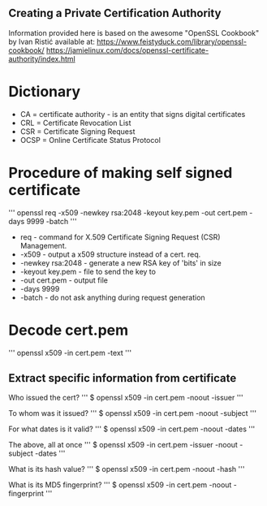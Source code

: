 ## Creating a Private Certification Authority
Information provided here is based on the awesome "OpenSSL Cookbook" by Ivan Ristić available at: https://www.feistyduck.com/library/openssl-cookbook/
https://jamielinux.com/docs/openssl-certificate-authority/index.html


# Dictionary
- CA   = certificate authority - is an entity that signs digital certificates
- CRL  = Certificate Revocation List
- CSR  = Certificate Signing Request
- OCSP = Online Certificate Status Protocol 

# Procedure of making self signed certificate
'''
openssl req -x509 -newkey rsa:2048 -keyout key.pem -out cert.pem -days 9999 -batch
'''
- req               - command for X.509 Certificate Signing Request (CSR) Management.
- -x509             - output a x509 structure instead of a cert. req.
- -newkey rsa:2048  - generate a new RSA key of 'bits' in size
- -keyout key.pem   - file to send the key to
- -out cert.pem     - output file
- -days 9999
- -batch            - do not ask anything during request generation

# Decode cert.pem
'''
openssl x509 -in cert.pem -text
'''

## Extract specific information from certificate

Who issued the cert?
'''
$ openssl x509 -in cert.pem -noout -issuer
'''

To whom was it issued?
'''
$ openssl x509 -in cert.pem -noout -subject
'''

For what dates is it valid?
'''
$ openssl x509 -in cert.pem -noout -dates
'''

The above, all at once
'''
$ openssl x509 -in cert.pem -issuer -noout -subject -dates
'''

What is its hash value?
'''
$ openssl x509 -in cert.pem -noout -hash
'''

What is its MD5 fingerprint?
'''
$ openssl x509 -in cert.pem -noout -fingerprint
'''